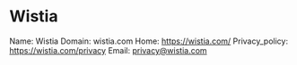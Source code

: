 
# Wistia

Name: Wistia
Domain: wistia.com
Home: https://wistia.com/
Privacy_policy: https://wistia.com/privacy
Email: privacy@wistia.com
